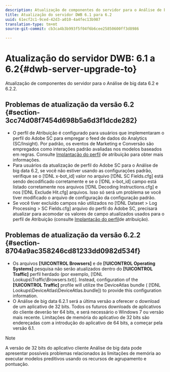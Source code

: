 ```yaml
---
description: Atualização de componentes do servidor para o Análise de big data 6.2 e 6.2.2.
title: Atualização do servidor DWB 6.1 para 6.2
uuid: 61ecf2c1-9ced-42d3-a010-4a4fec13b987
translation-type: tm+mt
source-git-commit: cb3ca4b3b993f5f04f6b6cee25850600ff3d8986

---
```



# Atualização do servidor DWB: 6.1 a 6.2{#dwb-server-upgrade-to}

Atualização de componentes do servidor para o Análise de big data 6.2 e 6.2.2.

## Problemas de atualização da versão 6.2 {#section-3cc74d08f7454d698b5a6d3f1dcde282}

* O perfil de Atribuição é configurado para usuários que implementaram o perfil do Adobe SC para empregar o feed de dados do Analytics (SC/Insight). Por padrão, os eventos de Marketing e Conversão são empregados como interações padrão avaliadas nos modelos baseados em regras. Consulte [Implantação do perfil](https://docs.adobe.com/help/en/data-workbench/using/client/attribution-reports/c-attrib-profile-deploy.html) de atribuição para obter mais informações.
* Para usuários da atualização de perfil do Adobe SC para o Análise de big data 6.2, se você não estiver usando as configurações padrão, verifique se o [!DNL x-bot_id] valor no arquivo [!DNL SC Fields.cfg] está sendo decodificado corretamente e se o [!DNL x-bot_id] campo está listado corretamente nos arquivos [!DNL Decoding Instructions.cfg] e nos [!DNL Exclude Hit.cfg] arquivos. Isso só será um problema se você tiver modificado o arquivo de configuração da configuração padrão.
* Se você tiver excluído campos não utilizados no [!DNL Dataset > Log Processing > SC Fields.cfg] arquivo do perfil do Adobe SC, precisará atualizar para acomodar os valores de campo atualizados usados para o perfil de Atribuição (consulte [Implantação do perfil](https://docs.adobe.com/help/en/data-workbench/using/client/attribution-reports/c-attrib-profile-deploy.html)de atribuição).

## Problemas de atualização da versão 6.2.2 {#section-8704a9ac358246cd81233dd0982d534f}

* Os arquivos **[!UICONTROL Browsers]** e de **[!UICONTROL Operating Systems]** pesquisa não serão atualizados dentro do **[!UICONTROL Traffic]** perfil herdado (por exemplo, [!DNL Lookups\Traffic\Browsers.txt)]. Instead, configuration of the **[!UICONTROL Traffic]** profile will utilize the DeviceAtlas bundle ( [!DNL Lookups\DeviceAtlas\DeviceAtlas.bundle]) to provide this configuration information.
* O Análise de big data 6.2.1 será a última versão a oferecer o download de um aplicativo de 32 bits. Todos os futuros downloads de aplicativos do cliente deverão ter 64 bits, e será necessário o Windows 7 ou versão mais recente. Limitações de memória do aplicativo de 32 bits são endereçadas com a introdução do aplicativo de 64 bits, a começar pela versão 6.1.

>[!NOTE]
>
>A versão de 32 bits do aplicativo cliente Análise de big data pode apresentar possíveis problemas relacionados às limitações de memória ao executar modelos preditivos usando os recursos de agrupamento e pontuação.


